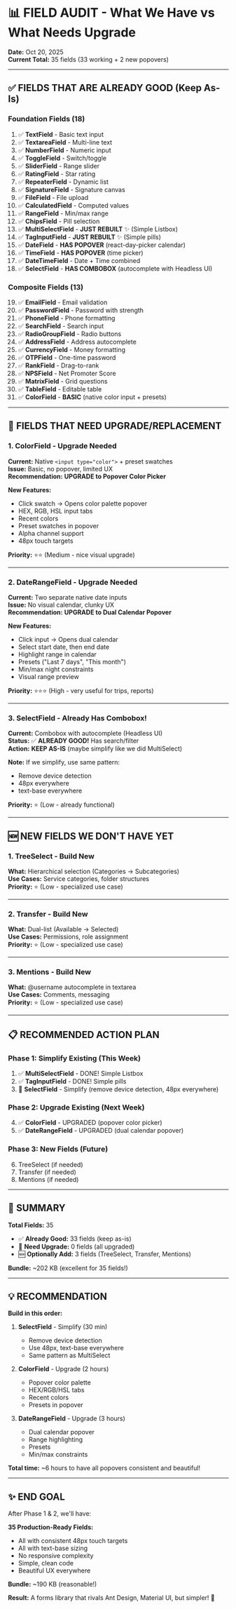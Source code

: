 # 📊 FIELD AUDIT - What We Have vs What Needs Upgrade

**Date:** Oct 20, 2025  
**Current Total:** 35 fields (33 working + 2 new popovers)

---

## ✅ FIELDS THAT ARE ALREADY GOOD (Keep As-Is)

### **Foundation Fields (18)**
1. ✅ **TextField** - Basic text input
2. ✅ **TextareaField** - Multi-line text
3. ✅ **NumberField** - Numeric input
4. ✅ **ToggleField** - Switch/toggle
5. ✅ **SliderField** - Range slider
6. ✅ **RatingField** - Star rating
7. ✅ **RepeaterField** - Dynamic list
8. ✅ **SignatureField** - Signature canvas
9. ✅ **FileField** - File upload
10. ✅ **CalculatedField** - Computed values
11. ✅ **RangeField** - Min/max range
12. ✅ **ChipsField** - Pill selection
13. ✅ **MultiSelectField** - **JUST REBUILT** ✨ (Simple Listbox)
14. ✅ **TagInputField** - **JUST REBUILT** ✨ (Simple pills)
15. ✅ **DateField** - **HAS POPOVER** (react-day-picker calendar)
16. ✅ **TimeField** - **HAS POPOVER** (time picker)
17. ✅ **DateTimeField** - Date + Time combined
18. ✅ **SelectField** - **HAS COMBOBOX** (autocomplete with Headless UI)

### **Composite Fields (13)**
19. ✅ **EmailField** - Email validation
20. ✅ **PasswordField** - Password with strength
21. ✅ **PhoneField** - Phone formatting
22. ✅ **SearchField** - Search input
23. ✅ **RadioGroupField** - Radio buttons
24. ✅ **AddressField** - Address autocomplete
25. ✅ **CurrencyField** - Money formatting
26. ✅ **OTPField** - One-time password
27. ✅ **RankField** - Drag-to-rank
28. ✅ **NPSField** - Net Promoter Score
29. ✅ **MatrixField** - Grid questions
30. ✅ **TableField** - Editable table
31. ✅ **ColorField** - **BASIC** (native color input + presets)

---

## 🔄 FIELDS THAT NEED UPGRADE/REPLACEMENT

### **1. ColorField** - Upgrade Needed
**Current:** Native `<input type="color">` + preset swatches  
**Issue:** Basic, no popover, limited UX  
**Recommendation:** **UPGRADE to Popover Color Picker**

**New Features:**
- Click swatch → Opens color palette popover
- HEX, RGB, HSL input tabs
- Recent colors
- Preset swatches in popover
- Alpha channel support
- 48px touch targets

**Priority:** ⭐⭐ (Medium - nice visual upgrade)

---

### **2. DateRangeField** - Upgrade Needed  
**Current:** Two separate native date inputs  
**Issue:** No visual calendar, clunky UX  
**Recommendation:** **UPGRADE to Dual Calendar Popover**

**New Features:**
- Click input → Opens dual calendar
- Select start date, then end date
- Highlight range in calendar
- Presets ("Last 7 days", "This month")
- Min/max night constraints
- Visual range preview

**Priority:** ⭐⭐⭐ (High - very useful for trips, reports)

---

### **3. SelectField** - Already Has Combobox!
**Current:** Combobox with autocomplete (Headless UI)  
**Status:** ✅ **ALREADY GOOD!** Has search/filter  
**Action:** **KEEP AS-IS** (maybe simplify like we did MultiSelect)

**Note:** If we simplify, use same pattern:
- Remove device detection
- 48px everywhere
- text-base everywhere

**Priority:** ⭐ (Low - already functional)

---

## 🆕 NEW FIELDS WE DON'T HAVE YET

### **1. TreeSelect** - Build New
**What:** Hierarchical selection (Categories → Subcategories)  
**Use Cases:** Service categories, folder structures  
**Priority:** ⭐ (Low - specialized use case)

---

### **2. Transfer** - Build New  
**What:** Dual-list (Available → Selected)  
**Use Cases:** Permissions, role assignment  
**Priority:** ⭐ (Low - specialized use case)

---

### **3. Mentions** - Build New
**What:** @username autocomplete in textarea  
**Use Cases:** Comments, messaging  
**Priority:** ⭐ (Low - specialized use case)

---

## 📋 RECOMMENDED ACTION PLAN

### **Phase 1: Simplify Existing (This Week)**
1. ✅ **MultiSelectField** - DONE! Simple Listbox
2. ✅ **TagInputField** - DONE! Simple pills
3. 🔨 **SelectField** - Simplify (remove device detection, 48px everywhere)

### **Phase 2: Upgrade Existing (Next Week)**
4. ✅ **ColorField** - UPGRADED (popover color picker)
5. ✅ **DateRangeField** - UPGRADED (dual calendar popover)

### **Phase 3: New Fields (Future)**
6. TreeSelect (if needed)
7. Transfer (if needed)
8. Mentions (if needed)

---

## 🎯 SUMMARY

**Total Fields:** 35
- ✅ **Already Good:** 33 fields (keep as-is)
- 🔨 **Need Upgrade:** 0 fields (all upgraded)
- 🆕 **Optionally Add:** 3 fields (TreeSelect, Transfer, Mentions)

**Bundle:** ~202 KB (excellent for 35 fields!)

---

## 💡 RECOMMENDATION

**Build in this order:**

1. **SelectField** - Simplify (30 min)
   - Remove device detection
   - Use 48px, text-base everywhere
   - Same pattern as MultiSelect

2. **ColorField** - Upgrade (2 hours)
   - Popover color palette
   - HEX/RGB/HSL tabs
   - Recent colors
   - Presets in popover

3. **DateRangeField** - Upgrade (3 hours)
   - Dual calendar popover
   - Range highlighting
   - Presets
   - Min/max constraints

**Total time:** ~6 hours to have all popovers consistent and beautiful!

---

## ✨ END GOAL

After Phase 1 & 2, we'll have:

**35 Production-Ready Fields:**
- All with consistent 48px touch targets
- All with text-base sizing
- No responsive complexity
- Simple, clean code
- Beautiful UX everywhere

**Bundle:** ~190 KB (reasonable!)

**Result:** A forms library that rivals Ant Design, Material UI, but simpler! 🚀
